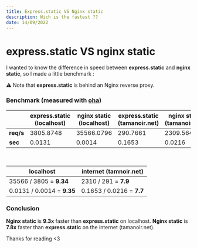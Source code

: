 ```yaml
---
title: Express.static VS Nginx static
description: Wich is the fastest ??
date: 14/09/2022
---
```


# express.static VS nginx static

I wanted to know the difference in speed between **express.static** and **nginx static**, so I made a little benchmark :

:warning: Note that **express.static** is behind an Nginx reverse proxy.

### Benchmark (measured with [oha](https://github.com/hatoo/oha))

|           | express.static (localhost) | nginx static (localhost) | express.static (tamanoir.net) | nginx static (tamanoir.net) |
| --------- | -------------------------- | ------------------------ | ----------------------------- | --------------------------- |
| **req/s** | 3805.8748                  | 35566.0796               | 290.7661                      | 2309.5644                   |
| **sec**   | 0.0131                     | 0.0014                   | 0.1653                        | 0.0216                      |

<br>

| localhost                  | internet (tamnoir.net)    |
| -------------------------- | ------------------------- |
| 35566 / 3805 = **9.34**    | 2310 / 291 = **7.9**      |
| 0.0131 / 0.0014 = **9.35** | 0.1653 / 0.0216 = **7.7** |

### Conclusion

**Nginx static** is **9.3x** faster than **express.static** on localhost.
**Nginx static** is **7.8x** faster than **express.static** on the internet (tamanoir.net).

Thanks for reading <3

